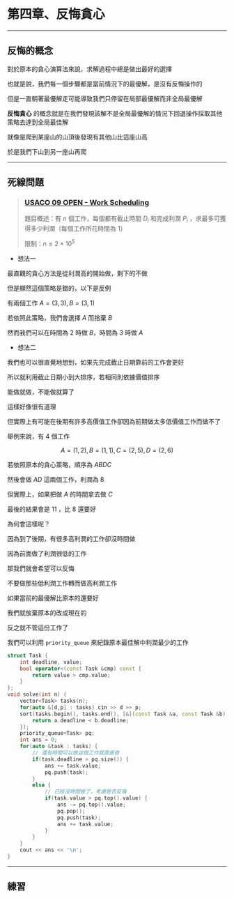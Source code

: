 # 第四章、反悔貪心

---

## 反悔的概念

對於原本的貪心演算法來說，求解過程中總是做出最好的選擇

也就是說，我們每一個步驟都是當前情況下的最優解，是沒有反悔操作的

但是一直朝著最優解走可能導致我們只停留在局部最優解而非全局最優解

**反悔貪心** 的概念就是在我們發現該解不是全局最優解的情況下回退操作採取其他策略去達到全局最佳解

就像是爬到某座山的山頂後發現有其他山比這座山高

於是我們下山到另一座山再爬

---

## 死線問題

> ### [USACO 09 OPEN - Work Scheduling](https://zerojudge.tw/ShowProblem?problemid=a567)
> 題目概述：有 $n$ 個工作，每個都有截止時間 $D_i$ 和完成利潤 $P_i$ ，求最多可獲得多少利潤（每個工作所花時間為 $1$）
>
> 限制：$n\leq 2\times 10^5$

- 想法一

最直觀的貪心方法是從利潤高的開始做，剩下的不做

但是顯然這個策略是錯的，以下是反例

有兩個工作 $A = (3,3), B = (3,1)$

若依照此策略，我們會選擇 $A$ 而捨棄 $B$

然而我們可以在時間為 $2$ 時做 $B$，時間為 $3$ 時做 $A$

- 想法二

我們也可以很直覺地想到，如果先完成截止日期靠前的工作會更好

所以就利用截止日期小到大排序，若相同則依據價值排序

能做就做，不能做就算了

這樣好像很有道理

但實際上有可能在後期有許多高價值工作卻因為前期做太多低價值工作而做不了

舉例來說，有 $4$ 個工作 

$$A=(1,2), B = (1,1), C = (2,5), D = (2,6)$$

若依照原本的貪心策略，順序為 $ABDC$

然後會做 $AD$ 這兩個工作，利潤為 $8$

但實際上，如果把做 $A$ 的時間拿去做 $C$

最後的結果會是 $11$ ，比 $8$ 還要好

為何會這樣呢？

因為到了後期，有很多高利潤的工作卻沒時間做

因為前面做了利潤很低的工作

那我們就會希望可以反悔

不要做那些低利潤工作轉而做高利潤工作

如果當前的最優解比原本的還要好

我們就放棄原本的改成現在的

反之就不管這份工作了

我們可以利用 `priority_queue` 來紀錄原本最佳解中利潤最少的工作

```cpp
struct Task {
    int deadline, value;
    bool operator<(const Task &cmp) const {
        return value > cmp.value;
    }
};
void solve(int n) {
    vector<Task> tasks(n);
    for(auto &[d,p] : tasks) cin >> d >> p;
    sort(tasks.begin(), tasks.end(), [&](const Task &a, const Task &b) {
        return a.deadline < b.deadline;
    });
    priority_queue<Task> pq;
    int ans = 0;
    for(auto &task : tasks) {
        // 還有時間可以做這個工作就直接做
        if(task.deadline > pq.size()) {
            ans += task.value;
            pq.push(task);
        }
        else {
            // 已經沒時間做了，考慮是否反悔
            if(task.value > pq.top().value) {
                ans -= pq.top().value;
                pq.pop();
                pq.push(task);
                ans += task.value;
            }
        }
    }
    cout << ans << '\n';
}
```

---

## 練習

